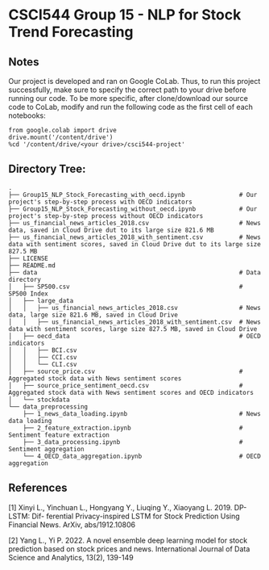 # CSCI544 Group 15 - NLP for Stock Trend Forecasting

## Notes
Our project is developed and ran on Google CoLab. Thus, to run this project successfully, make sure to specify the correct path to your drive before running our code. To be more specific, after clone/download our source code to CoLab, modify and run the following code as the first cell of each notebooks:

```
from google.colab import drive
drive.mount('/content/drive')
%cd '/content/drive/<your drive>/csci544-project'
```

## Directory Tree:
```
.
├── Group15_NLP_Stock_Forecasting_with_oecd.ipynb               # Our project's step-by-step process with OECD indicators
├── Group15_NLP_Stock_Forecasting_without_oecd.ipynb            # Our project's step-by-step process without OECD indicators
├── us_financial_news_articles_2018.csv                         # News data, saved in Cloud Drive dut to its large size 821.6 MB
├── us_financial_news_articles_2018_with_sentiment.csv          # News data with sentiment scores, saved in Cloud Drive dut to its large size 827.5 MB
├── LICENSE
├── README.md
├── data                                                        # Data directory
│   ├── SP500.csv                                               # SP500 Index
│   ├── large_data
│   │   ├── us_financial_news_articles_2018.csv                 # News data, large size 821.6 MB, saved in Cloud Drive
│   │   ├── us_financial_news_articles_2018_with_sentiment.csv  # News data with sentiment scores, large size 827.5 MB, saved in Cloud Drive
│   ├── oecd_data                                               # OECD indicators
│   │   ├── BCI.csv
│   │   ├── CCI.csv
│   │   └── CLI.csv
│   ├── source_price.csv                                        # Aggregated stock data with News sentiment scores
│   ├── source_price_sentiment_oecd.csv                         # Aggregated stock data with News sentiment scores and OECD indicators
│   └── stockdata
└── data_preprocessing
    ├── 1_news_data_loading.ipynb                               # News data loading
    ├── 2_feature_extraction.ipynb                              # Sentiment feature extraction
    ├── 3_data_processing.ipynb                                 # Sentiment aggregation
    └── 4_OECD_data_aggregation.ipynb                           # OECD aggregation
```

## References
<a id="1">[1]</a > 
Xinyi L., Yinchuan L., Hongyang Y., Liuqing Y., Xiaoyang L. 2019. DP-LSTM: Dif- ferential Privacy-inspired LSTM for Stock Prediction Using Financial News. ArXiv, abs/1912.10806

<a id="2">[2]</a > 
Yang L., Yi P. 2022. A novel ensemble deep learning model for stock prediction based on stock prices and news. International Journal of Data Science and Analytics, 13(2), 139-149
